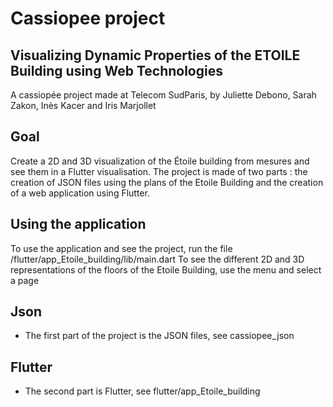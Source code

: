 # Cassiopee project

## Visualizing Dynamic Properties of the ETOILE Building using Web Technologies

A cassiopée project made at Telecom SudParis, by Juliette Debono, Sarah Zakon, Inès Kacer and Iris Marjollet

## Goal

Create a 2D and 3D visualization of the Étoile building from mesures and see them in a Flutter visualisation.
The project is made of two parts : the creation of JSON files using the plans of the Etoile Building and the creation of a web application using Flutter.


## Using the application 

To use the application and see the project, run the file /flutter/app_Etoile_building/lib/main.dart 
To see the different 2D and 3D representations of the floors of the Etoile Building, use the menu and select a page


## Json

* The first part of the project is the JSON files, see cassiopee_json


## Flutter

* The second part is Flutter, see flutter/app_Etoile_building

